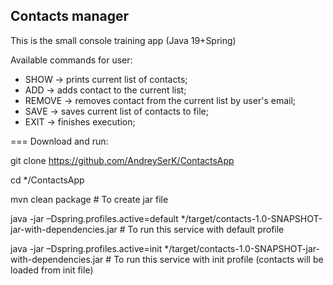 ## Contacts manager
This is the small console training app (Java 19+Spring)

Available commands for user:

- SHOW -> prints current list of contacts;
- ADD -> adds contact to the current list;
- REMOVE -> removes contact from the current list by user's email;
- SAVE -> saves current list of contacts to file; 
- EXIT -> finishes execution;


=== Download and run:

git clone https://github.com/AndreySerK/ContactsApp

cd */ContactsApp

mvn clean package          # To create jar file

java -jar –Dspring.profiles.active=default */target/contacts-1.0-SNAPSHOT-jar-with-dependencies.jar   # To run this service with default profile

java -jar –Dspring.profiles.active=init */target/contacts-1.0-SNAPSHOT-jar-with-dependencies.jar    # To run this service with init profile (contacts will be loaded from init file)
